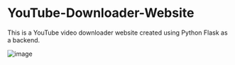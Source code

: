# YouTube-Downloader-Website
This is a YouTube video downloader website created using Python Flask as a backend.

![image](images/image.png)
